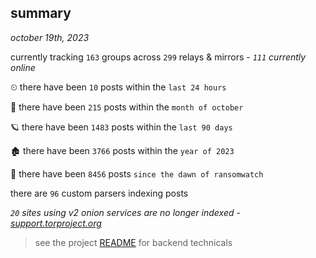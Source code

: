 
## summary
_october 19th, 2023_

currently tracking `163` groups across `299` relays & mirrors - _`111` currently online_

⏲ there have been `10` posts within the `last 24 hours`

🦈 there have been `215` posts within the `month of october`

🪐 there have been `1483` posts within the `last 90 days`

🏚 there have been `3766` posts within the `year of 2023`

🦕 there have been `8456` posts `since the dawn of ransomwatch`

there are `96` custom parsers indexing posts

_`20` sites using v2 onion services are no longer indexed - [support.torproject.org](https://support.torproject.org/onionservices/v2-deprecation/)_

> see the project [README](https://github.com/joshhighet/ransomwatch#ransomwatch--) for backend technicals
